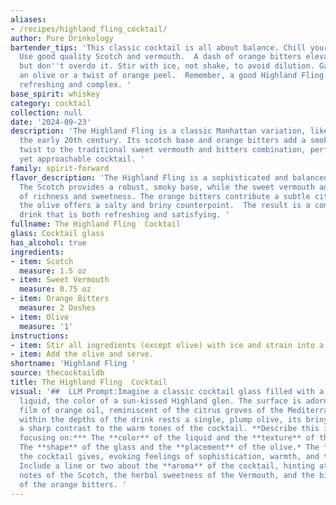 ```yaml
---
aliases:
- /recipes/highland_fling_cocktail/
author: Pure Drinkology
bartender_tips: 'This classic cocktail is all about balance. Chill your glass beforehand.
  Use good quality Scotch and vermouth.  A dash of orange bitters elevates the flavor,
  but don''t overdo it. Stir with ice, not shake, to avoid dilution. Garnish with
  an olive or a twist of orange peel.  Remember, a good Highland Fling should be both
  refreshing and complex. '
base_spirit: whiskey
category: cocktail
collection: null
date: '2024-09-23'
description: 'The Highland Fling is a classic Manhattan variation, likely born in
  the early 20th century. Its scotch base and orange bitters add a smoky, citrusy
  twist to the traditional sweet vermouth and bitters combination, perfect for a sophisticated
  yet approachable cocktail. '
family: spirit-forward
flavor_description: 'The Highland Fling is a sophisticated and balanced cocktail.
  The Scotch provides a robust, smoky base, while the sweet vermouth adds a touch
  of richness and sweetness. The orange bitters contribute a subtle citrus note, and
  the olive offers a salty and briny counterpoint.  The result is a complex and intriguing
  drink that is both refreshing and satisfying. '
fullname: The Highland Fling  Cocktail
glass: Cocktail glass
has_alcohol: true
ingredients:
- item: Scotch
  measure: 1.5 oz
- item: Sweet Vermouth
  measure: 0.75 oz
- item: Orange Bitters
  measure: 2 Dashes
- item: Olive
  measure: '1'
instructions:
- item: Stir all ingredients (except olive) with ice and strain into a cocktail glass.
- item: Add the olive and serve.
shortname: 'Highland Fling '
source: thecocktaildb
title: The Highland Fling  Cocktail
visual: '##  LLM Prompt:Imagine a classic cocktail glass filled with a deep amber
  liquid, the color of a sun-kissed Highland glen. The surface is adorned with a delicate
  film of orange oil, reminiscent of the citrus groves of the Mediterranean. Nestled
  within the depths of the drink rests a single, plump olive, its briny green hue
  a sharp contrast to the warm tones of the cocktail. **Describe this image in detail,
  focusing on:*** The **color** of the liquid and the **texture** of the surface.*
  The **shape** of the glass and the **placement** of the olive.* The **overall impression**
  the cocktail gives, evoking feelings of sophistication, warmth, and tradition. **Bonus:**
  Include a line or two about the **aroma** of the cocktail, hinting at the smoky
  notes of the Scotch, the herbal sweetness of the Vermouth, and the bitter citrus
  of the orange bitters. '
---
```



